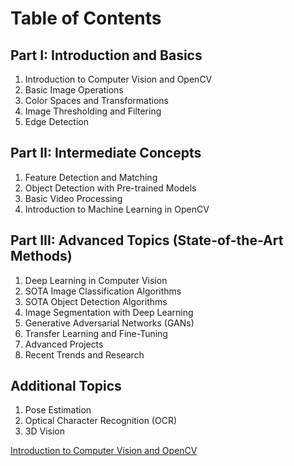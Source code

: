 
# Table of Contents

## Part I: Introduction and Basics
1. Introduction to Computer Vision and OpenCV
2. Basic Image Operations
3. Color Spaces and Transformations
4. Image Thresholding and Filtering
5. Edge Detection

## Part II: Intermediate Concepts
1. Feature Detection and Matching
2. Object Detection with Pre-trained Models
3. Basic Video Processing
4. Introduction to Machine Learning in OpenCV

## Part III: Advanced Topics (State-of-the-Art Methods)
1. Deep Learning in Computer Vision
2. SOTA Image Classification Algorithms
3. SOTA Object Detection Algorithms
4. Image Segmentation with Deep Learning
5. Generative Adversarial Networks (GANs)
6. Transfer Learning and Fine-Tuning
7. Advanced Projects
8. Recent Trends and Research

## Additional Topics
1. Pose Estimation
2. Optical Character Recognition (OCR)
3. 3D Vision


[Introduction to Computer Vision and OpenCV](Introduction_to_Computer_Vision_and_OpenCV.md)